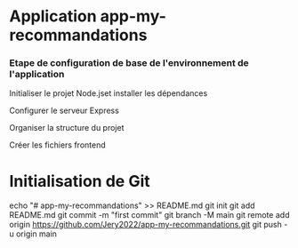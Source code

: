 # Application app-my-recommandations


### Etape de configuration de base de l'environnement de l'application ###

Initialiser le projet Node.jset installer les dépendances  

Configurer le serveur Express  

Organiser la structure du projet  

Créer les fichiers frontend  

# Initialisation de Git
echo "# app-my-recommandations" >> README.md
git init
git add README.md
git commit -m "first commit"
git branch -M main
git remote add origin https://github.com/Jery2022/app-my-recommandations.git
git push -u origin main